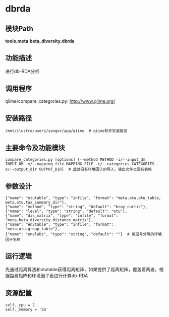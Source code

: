 dbrda
==========================

模块Path
-----------

**tools.meta.beta_diversity.dbrda**

功能描述
-----------------------------------

进行db-RDA分析

调用程序
-----------------------------------

qiime/compare_categories.py: http://www.qiime.org/

安装路径
-----------------------------------

`/mnt/ilustre/users/sanger/app/qiime  # qiime软件安装路径`



主要命令及功能模块
-----------------------------------

```
compare_categories.py [options] {--method METHOD -i/--input_dm INPUT_DM -m/--mapping_file MAPPING_FILE -c/--categories CATEGORIES -o/--output_dir OUTPUT_DIR}  # 此处没有环境因子的导入，输出文件也没有表格
```

参数设计
-----------------------------------

```
{"name": "otutable", "type": "infile", "format": "meta.otu.otu_table, meta.otu.tax_summary_dir"},
{"name": "method", "type": "string", "default": "bray_curtis"},
{"name": "level", "type": "string", "default": "otu"},
{"name": "dis_matrix", "type": "infile", "format": "meta.beta_diversity.distance_matrix"},
{"name": "envtable", "type": "infile", "format": "meta.otu.group_table"},
{"name": "envlabs", "type": "string", "default": ""}  # 用逗号分隔的环境因子名称
```

运行逻辑
-----------------------------------

先通过距离算法和otutable获得距离矩阵，如果提供了距离矩阵，覆盖着两者，根据距离矩阵和环境因子表进行计算db-RDA

资源配置
-----------------------------------

```
self._cpu = 2
self._memory = '3G'
```